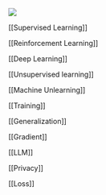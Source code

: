 ![](https://i-blog.csdnimg.cn/blog_migrate/afa8bbf6b805865ae6b3265dfa057880.png)


[[Supervised Learning]]

[[Reinforcement Learning]]

[[Deep Learning]]

[[Unsupervised learning]]

[[Machine Unlearning]]

[[Training]]

[[Generalization]]

[[Gradient]]

[[LLM]]

[[Privacy]]

[[Loss]]
